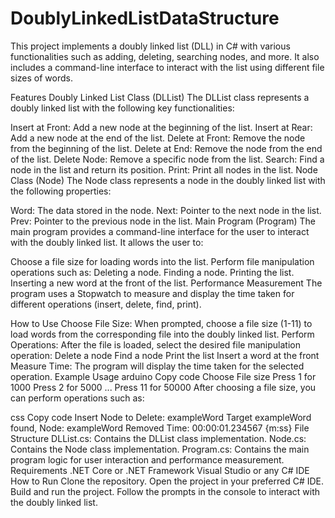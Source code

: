 # DoublyLinkedListDataStructure
This project implements a doubly linked list (DLL) in C# with various functionalities such as adding, deleting, searching nodes, and more. It also includes a command-line interface to interact with the list using different file sizes of words.

Features
Doubly Linked List Class (DLList)
The DLList class represents a doubly linked list with the following key functionalities:

Insert at Front: Add a new node at the beginning of the list.
Insert at Rear: Add a new node at the end of the list.
Delete at Front: Remove the node from the beginning of the list.
Delete at End: Remove the node from the end of the list.
Delete Node: Remove a specific node from the list.
Search: Find a node in the list and return its position.
Print: Print all nodes in the list.
Node Class (Node)
The Node class represents a node in the doubly linked list with the following properties:

Word: The data stored in the node.
Next: Pointer to the next node in the list.
Prev: Pointer to the previous node in the list.
Main Program (Program)
The main program provides a command-line interface for the user to interact with the doubly linked list. It allows the user to:

Choose a file size for loading words into the list.
Perform file manipulation operations such as:
Deleting a node.
Finding a node.
Printing the list.
Inserting a new word at the front of the list.
Performance Measurement
The program uses a Stopwatch to measure and display the time taken for different operations (insert, delete, find, print).

How to Use
Choose File Size: When prompted, choose a file size (1-11) to load words from the corresponding file into the doubly linked list.
Perform Operations: After the file is loaded, select the desired file manipulation operation:
Delete a node
Find a node
Print the list
Insert a word at the front
Measure Time: The program will display the time taken for the selected operation.
Example Usage
arduino
Copy code
Choose File size
Press 1 for 1000
Press 2 for 5000
...
Press 11 for 50000
After choosing a file size, you can perform operations such as:

css
Copy code
Insert Node to Delete: exampleWord
Target exampleWord found, Node: exampleWord Removed
Time: 00:00:01.234567 {m:ss}
File Structure
DLList.cs: Contains the DLList class implementation.
Node.cs: Contains the Node class implementation.
Program.cs: Contains the main program logic for user interaction and performance measurement.
Requirements
.NET Core or .NET Framework
Visual Studio or any C# IDE
How to Run
Clone the repository.
Open the project in your preferred C# IDE.
Build and run the project.
Follow the prompts in the console to interact with the doubly linked list.
